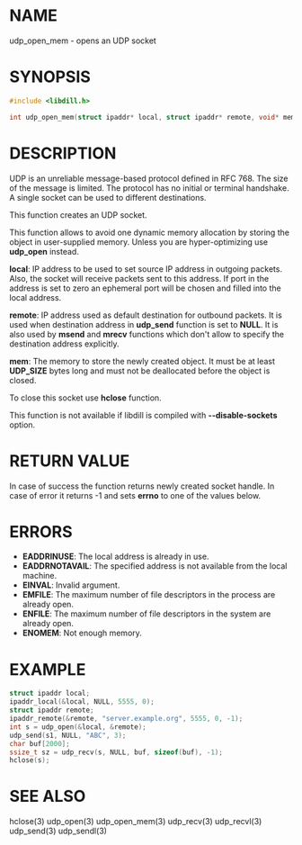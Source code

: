 # NAME

udp_open_mem - opens an UDP socket

# SYNOPSIS

```c
#include <libdill.h>

int udp_open_mem(struct ipaddr* local, struct ipaddr* remote, void* mem);
```

# DESCRIPTION

UDP is an unreliable message-based protocol defined in RFC 768. The size
of the message is limited. The protocol has no initial or terminal
handshake. A single socket can be used to different destinations.

This function creates an UDP socket.

This function allows to avoid one dynamic memory allocation by
storing the object in user-supplied memory. Unless you are
hyper-optimizing use **udp_open** instead.

**local**: IP  address to be used to set source IP address in outgoing packets. Also, the socket will receive packets sent to this address. If port in the address is set to zero an ephemeral port will be chosen and filled into the local address.

**remote**: IP address used as default destination for outbound packets. It is used when destination address in **udp_send** function is set to **NULL**. It is also used by **msend** and **mrecv** functions which don't allow to specify the destination address explicitly.

**mem**: The memory to store the newly created object. It must be at least **UDP_SIZE** bytes long and must not be deallocated before the object is closed.

To close this socket use **hclose** function.

This function is not available if libdill is compiled with **--disable-sockets** option.

# RETURN VALUE

In case of success the function returns newly created socket handle. In case of error it returns -1 and sets **errno** to one of the values below.

# ERRORS

* **EADDRINUSE**: The local address is already in use.
* **EADDRNOTAVAIL**: The specified address is not available from the local machine.
* **EINVAL**: Invalid argument.
* **EMFILE**: The maximum number of file descriptors in the process are already open.
* **ENFILE**: The maximum number of file descriptors in the system are already open.
* **ENOMEM**: Not enough memory.

# EXAMPLE

```c
struct ipaddr local;
ipaddr_local(&local, NULL, 5555, 0);
struct ipaddr remote;
ipaddr_remote(&remote, "server.example.org", 5555, 0, -1);
int s = udp_open(&local, &remote);
udp_send(s1, NULL, "ABC", 3);
char buf[2000];
ssize_t sz = udp_recv(s, NULL, buf, sizeof(buf), -1);
hclose(s);
```
# SEE ALSO

hclose(3) udp_open(3) udp_open_mem(3) udp_recv(3) udp_recvl(3) udp_send(3) udp_sendl(3) 
